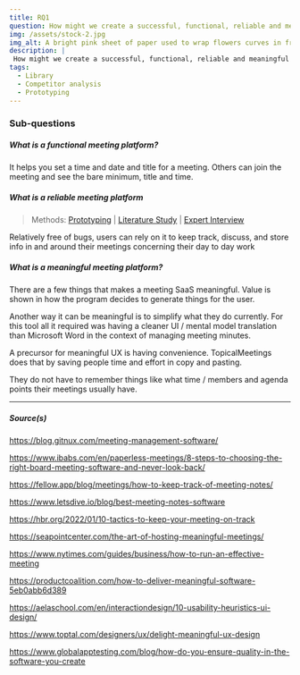 ```yaml
---
title: RQ1
question: How might we create a successful, functional, reliable and meaningful UI platform for helping people with keeping track of information shared in and around meetings?
img: /assets/stock-2.jpg
img_alt: A bright pink sheet of paper used to wrap flowers curves in front of rich blue background
description: |
 How might we create a successful, functional, reliable and meaningful UI platform for helping people with keeping track of information shared in and around meetings?
tags:
  - Library 
  - Competitor analysis
  - Prototyping
---
```


### Sub-questions
##### What is a functional meeting platform?

It helps you set a time and date and title for a meeting. Others can join the meeting and see the bare minimum, title and time.

##### What is a reliable meeting platform
> Methods: [Prototyping](https://www.google.com) | [Literature Study](https://www.google.com) | [Expert Interview](https://www.google.com)

Relatively free of bugs, users can rely on it to keep track, discuss, and store info in and around their meetings concerning their day to day work

##### What is a meaningful meeting platform?

There are a few things that makes a meeting SaaS meaningful. Value is shown in how the program decides to generate things for the user.
  
Another way it can be meaningful is to simplify what they do currently. For this tool all it required was having a cleaner UI / mental model translation than Microsoft Word in the context of managing meeting minutes.

A precursor for meaningful UX is having convenience. TopicalMeetings does that by saving people time and effort in copy and pasting.

They do not have to remember things like what time / members and agenda points their meetings usually have. 

----
##### Source(s)

https://blog.gitnux.com/meeting-management-software/

https://www.ibabs.com/en/paperless-meetings/8-steps-to-choosing-the-right-board-meeting-software-and-never-look-back/

https://fellow.app/blog/meetings/how-to-keep-track-of-meeting-notes/

https://www.letsdive.io/blog/best-meeting-notes-software

https://hbr.org/2022/01/10-tactics-to-keep-your-meeting-on-track

https://seapointcenter.com/the-art-of-hosting-meaningful-meetings/

https://www.nytimes.com/guides/business/how-to-run-an-effective-meeting

https://productcoalition.com/how-to-deliver-meaningful-software-5eb0abb6d389

https://aelaschool.com/en/interactiondesign/10-usability-heuristics-ui-design/

https://www.toptal.com/designers/ux/delight-meaningful-ux-design

https://www.globalapptesting.com/blog/how-do-you-ensure-quality-in-the-software-you-create
